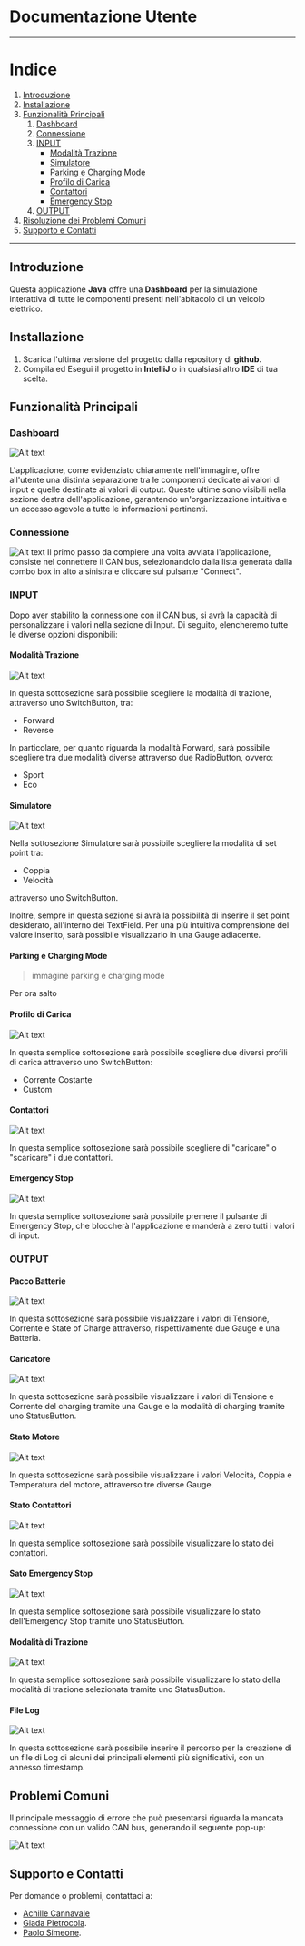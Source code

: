 # Documentazione Utente
---
# Indice
1. [Introduzione](#introduzione)
2. [Installazione](#installazione)
3. [Funzionalità Principali](#funzionalità-principali)
   1. [Dashboard](#dashboard)
   2. [Connessione](#connessione)
   3. [INPUT](#input)
      - [Modalità Trazione](#modalità-trazione)
      - [Simulatore](#simulatore)
      - [Parking e Charging Mode](#parking-e-charging-mode)
      - [Profilo di Carica](#profilo-di-carica)
      - [Contattori](#contattori)
      - [Emergency Stop](#emergency-stop)
   4. [OUTPUT](#output)
4. [Risoluzione dei Problemi Comuni](#risoluzione-dei-problemi-comuni)
5. [Supporto e Contatti](#supporto-e-contatti)

---
## Introduzione

Questa applicazione **Java** offre una **Dashboard** per la simulazione interattiva di tutte le componenti presenti nell'abitacolo di un veicolo elettrico.


## Installazione

1. Scarica l'ultima versione del progetto dalla repository di **github**.
2. Compila ed Esegui il progetto in **IntelliJ** o in qualsiasi altro **IDE** di tua scelta.

## Funzionalità Principali
### Dashboard
![Alt text](./readme/image-14.png)

L'applicazione, come evidenziato chiaramente nell'immagine, offre all'utente una distinta separazione tra le componenti dedicate ai valori di input e quelle destinate ai valori di output. Queste ultime sono visibili nella sezione destra dell'applicazione, garantendo un'organizzazione intuitiva e un accesso agevole a tutte le informazioni pertinenti.

### Connessione
![Alt text](./readme/image.png)
Il primo passo da compiere una volta avviata l'applicazione, consiste nel connettere il CAN bus, selezionandolo dalla lista generata dalla combo box in alto a sinistra e cliccare sul pulsante "Connect".


### INPUT
Dopo aver stabilito la connessione con il CAN bus, si avrà la capacità di personalizzare i valori nella sezione di Input. Di seguito, elencheremo tutte le diverse opzioni disponibili:

#### Modalità Trazione
![Alt text](./readme/image-1.png)

In questa sottosezione sarà possibile scegliere la modalità di trazione, attraverso uno SwitchButton, tra:

- Forward
- Reverse

In particolare, per quanto riguarda la modalità Forward, sarà possibile scegliere tra due modalità diverse attraverso due RadioButton, ovvero:

- Sport
- Eco

#### Simulatore
![Alt text](./readme/image-15.png)

Nella sottosezione Simulatore sarà possibile scegliere la modalità di set point tra:

- Coppia
- Velocità

attraverso uno SwitchButton.

Inoltre, sempre in questa sezione si avrà la possibilità di inserire il set point desiderato, all'interno dei TextField.
Per una più intuitiva comprensione del valore inserito, sarà possibile visualizzarlo in una Gauge adiacente.


#### Parking e Charging Mode
> immagine parking e charging mode

Per ora salto

#### Profilo di Carica
![Alt text](./readme/image-2.png)

In questa semplice sottosezione sarà possibile scegliere due diversi profili di carica attraverso uno SwitchButton:

- Corrente Costante
- Custom

#### Contattori
![Alt text](./readme/image-3.png)

In questa semplice sottosezione sarà possibile scegliere di "caricare" o "scaricare" i due contattori.

#### Emergency Stop
![Alt text](./readme/image-4.png)

In questa semplice sottosezione sarà possibile premere il pulsante di Emergency Stop, che bloccherà l'applicazione e manderà a zero tutti i valori di input.



### OUTPUT

#### Pacco Batterie
![Alt text](./readme/image-5.png)

In questa sottosezione sarà possibile visualizzare i valori di Tensione, Corrente e State of Charge attraverso, rispettivamente due Gauge e una Batteria.

#### Caricatore
![Alt text](./readme/image-6.png)

In questa sottosezione sarà possibile visualizzare i valori di Tensione e Corrente del charging tramite una Gauge e la modalità di charging tramite uno StatusButton.

#### Stato Motore
![Alt text](./readme/image-7.png)

In questa sottosezione sarà possibile visualizzare i valori Velocità, Coppia e Temperatura del motore, attraverso tre diverse Gauge.

#### Stato Contattori
![Alt text](./readme/image-8.png)

In questa semplice sottosezione sarà possibile visualizzare lo stato dei contattori.

#### Sato Emergency Stop
![Alt text](./readme/image-9.png)

In questa semplice sottosezione sarà possibile visualizzare lo stato dell'Emergency Stop tramite uno StatusButton.

#### Modalità di Trazione
![Alt text](./readme/image-10.png)

In questa semplice sottosezione sarà possibile visualizzare lo stato della modalità di trazione selezionata tramite uno StatusButton.


#### File Log
![Alt text](./readme/image-12.png)

In questa sottosezione sarà possibile inserire il percorso per la creazione di un file di Log di alcuni dei principali elementi più significativi, con un annesso timestamp.
## Problemi Comuni
Il principale messaggio di errore che può presentarsi riguarda la mancata connessione con un valido CAN bus, generando il seguente pop-up:


![Alt text](./readme/image-13.png)

## Supporto e Contatti

Per domande o problemi, contattaci a:
- [Achille Cannavale](mailto:achille.cannavale@studentmail.unicas.it)
- [Giada Pietrocola](mailto:giada.pietrocola@studentmail.unicas.it).
- [Paolo Simeone](mailto:paolo.simeone@studentmail.unicas.it).



